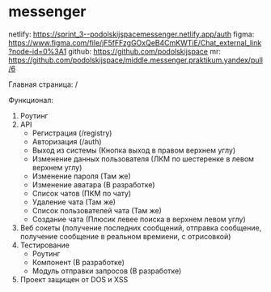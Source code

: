# messenger

netlify: https://sprint_3--podolskijspacemessenger.netlify.app/auth
figma: https://www.figma.com/file/jF5fFFzgGOxQeB4CmKWTiE/Chat_external_link?node-id=0%3A1
github: https://github.com/podolskijspace
mr: https://github.com/podolskijspace/middle.messenger.praktikum.yandex/pull/6

Главная страница: /

Функционал:
1. Роутинг
2. API
    - Регистрация (/registry)
    - Авторизация (/auth)
    - Выход из системы (Кнопка выход в правом верхнем углу)
    - Изменение данных пользователя (ЛКМ по шестеренке в левом верхнем углу)
    - Изменение пароля (Там же)
    - Изменение аватара (В разработке)
    - Список чатов (ПКМ по чату)
    - Удаление чата (Там же)
    - Список пользователей чата (Там же)
    - Создание чата (Плюсик левее поиска в верхнем левом углу)
3. Веб сокеты (получение последних сообщений, отправка сообщение, получение сообщение в реальном времиени, с отрисовкой)
4. Тестирование
    - Роутинг
    - Компонент (В разработке)
    - Модуль отправки запросов (В разработке)
5. Проект защищен от DOS и XSS
